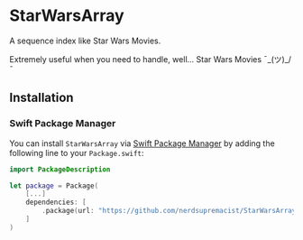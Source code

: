 # StarWarsArray
A sequence index like Star Wars Movies.

Extremely useful when you need to handle, well... Star Wars Movies ¯\_(ツ)_/¯ 

## Installation
### Swift Package Manager

You can install `StarWarsArray` via [Swift Package Manager](https://swift.org/package-manager/) by adding the following line to your `Package.swift`:

```swift
import PackageDescription

let package = Package(
    [...]
    dependencies: [
        .package(url: "https://github.com/nerdsupremacist/StarWarsArray.git", .upToNextMajor(from: "0.1.0"))
    ]
)
```
